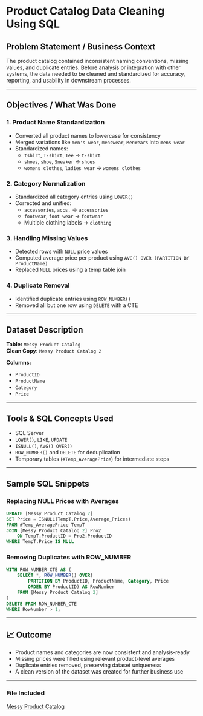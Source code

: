 
# Product Catalog Data Cleaning Using SQL

## Problem Statement / Business Context
The product catalog contained inconsistent naming conventions, missing values, and duplicate entries. Before analysis or integration with other systems, the data needed to be cleaned and standardized for accuracy, reporting, and usability in downstream processes.

---

## Objectives / What Was Done

### 1. Product Name Standardization
- Converted all product names to lowercase for consistency
- Merged variations like `men's wear`, `menswear`, `MenWears` into `mens wear`
- Standardized names:
  - `tshirt`, `T-shirt`, `Tee` → `t-shirt`
  - `shoes`, `shoe`, `Sneaker` → `shoes`
  - `womens clothes`, `ladies wear` → `womens clothes`

### 2. Category Normalization
- Standardized all category entries using `LOWER()`
- Corrected and unified:
  - `accessories`, `accs.` → `accessories`
  - `footwear`, `foot wear` → `footwear`
  - Multiple clothing labels → `clothing`

### 3. Handling Missing Values
- Detected rows with `NULL` price values
- Computed average price per product using `AVG() OVER (PARTITION BY ProductName)`
- Replaced `NULL` prices using a temp table join

### 4. Duplicate Removal
- Identified duplicate entries using `ROW_NUMBER()`
- Removed all but one row using `DELETE` with a CTE

---

## Dataset Description
**Table:** `Messy Product Catalog`  
**Clean Copy:** `Messy Product Catalog 2`

**Columns:**
- `ProductID`
- `ProductName`
- `Category`
- `Price`

---

## Tools & SQL Concepts Used
- SQL Server
- `LOWER()`, `LIKE`, `UPDATE`
- `ISNULL()`, `AVG() OVER()`
- `ROW_NUMBER()` and `DELETE` for deduplication
- Temporary tables (`#Temp_AveragePrice`) for intermediate steps

---

## Sample SQL Snippets

### Replacing NULL Prices with Averages
```sql
UPDATE [Messy Product Catalog 2]
SET Price = ISNULL(TempT.Price,Average_Prices)
FROM #Temp_AveragePrice TempT
JOIN [Messy Product Catalog 2] Pro2
	ON TempT.ProductID = Pro2.ProductID
WHERE TempT.Price IS NULL
```

### Removing Duplicates with ROW_NUMBER
```sql
WITH ROW_NUMBER_CTE AS (
    SELECT *, ROW_NUMBER() OVER(
        PARTITION BY ProductID, ProductName, Category, Price 
        ORDER BY ProductID) AS RowNumber
    FROM [Messy Product Catalog 2]
)
DELETE FROM ROW_NUMBER_CTE
WHERE RowNumber > 1;
```

---

## 📈 Outcome

-  Product names and categories are now consistent and analysis-ready
-  Missing prices were filled using relevant product-level averages
-  Duplicate entries removed, preserving dataset uniqueness
-  A clean version of the dataset was created for further business use

---

### File Included
[Messy Product Catalog]()

